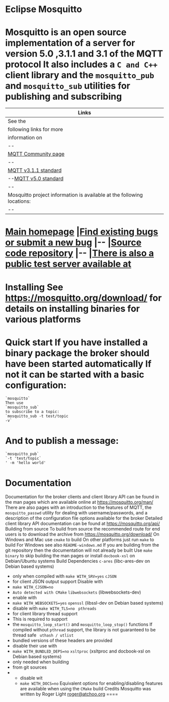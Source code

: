 Eclipse Mosquitto
=================
Mosquitto is an open source implementation of a server
for version 5.0 ,3.1.1 and 3.1 of the MQTT protocol It also includes
a `C and C++ `client library and
the `mosquitto_pub` and `mosquitto_sub` utilities
for publishing and
subscribing
==
|Links
|----
|See the
|following links for more 
|information on|
|--
|[MQTT Community page](http://mqtt.org/)
|--
|[MQTT v3.1.1 standard](https://docs.oasis-open.org/mqtt/mqtt/v3.1.1/mqtt-v3.1.1.html) |
|--[MQTT v5.0 standard](https://docs.oasis-open.org/mqtt/mqtt/v5.0/mqtt-v5.0.html) 
|--
|Mosquitto project information is available at the following locations:|
|--|
[Main homepage](https://mosquitto.org/)
|[Find existing bugs or submit a new bug](https://github.com/eclipse/mosquitto/issues)
|--
|[Source code repository](https://github.com/eclipse/mosquitto)
|--
|[There is also a public test server available at](https://test.mosquitto.org/)
===
# Installing See <https://mosquitto.org/download/> for details on installing binaries for various platforms
# Quick start If you have installed a binary package the broker should have been started automatically If not it can be started with a basic configuration:
    `mosquitto`
    Then use
    `mosquitto_sub` 
    to subscribe to a topic:
    `mosquitto_sub -t test/topic
    -v`
 # And to publish a message:
    `mosquitto_pub`
    `-t 'test/topic`
    ' -m 'hello world'
 # Documentation
Documentation for the broker clients and client library 
API can be found in
the man pages which are
available online at <https://mosquitto.org/man/>
There are also pages with an introduction to the features
of MQTT, the `mosquitto_passwd` utility for dealing with username/passwords, and a
description of the
configuration file options available for the broker
Detailed client library
API documentation can be found at <https://mosquitto.org/api/>
 Building from source To build from source the recommended 
 route for end users is to download the archive from <https://mosquitto.org/download/>
On Windows and Mac
use `cmake` to build On other platforms just run `make`
to build For Windows see
also `README-windows.md`
If you are building from
the git repository then the documentation will not already be built Use `make binary` to
skip building the man pages
or install `docbook-xsl` on Debian/Ubuntu systems Build Dependencies
` c-ares `
(libc-ares-dev on Debian based systems) 
- only when compiled with
`make WITH_SRV=yes`
`cJSON`
 - for client JSON output support Disable with
 -  `make WITH_CJSON=no`
 -  `Auto detected with CMake`
 `libwebsockets`
(libwebsockets-dev)
 - enable with
 -  `make WITH_WEBSOCKETS=yes`
` openssl `
(libssl-dev on Debian based systems)
- disable with `make WITH_TLS=no`
` pthreads`
 - for client library thread support
 -  This is required to support
 -   the `mosquitto_loop_start()` and `mosquitto_loop_stop()` functions If compiled
  without `pthread` support, the library is not guaranteed to be thread safe
` uthash / utlist`
 - bundled versions of these headers are provided
 -  disable their use with
 -   `make WITH_BUNDLED_DEPS=no`
`xsltproc`
 (xsltproc and docbook-xsl on Debian based systems)
 - only needed when building
 -  from git sources
 -   - disable wit
     -  `make WITH_DOCS=no`
Equivalent options for enabling/disabling features are available when using the 
`CMake` build
Credits
Mosquitto was written
 by Roger Light
 <roger@atchoo.org>
====
